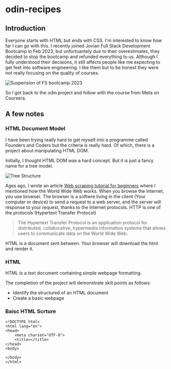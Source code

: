 # odin-recipes

## Introduction

Everyone starts with HTML but ends with CSS. I'm interested to know how far I can go with this. I recently joined Jovian Full Stack Development Bootcamp in Feb 2023, but unfortuantely due to their overestimates, they decided to stop the bootcamp and refunded everything to us. Although I fully understood their decisions, it still affects people like me expecting to get feet into software engineering. I like them but to be honest they were not really focusing on the quality of courses. 

![Suspension of FS bootcamp 2023](https://i.imgur.com/gsRosPg.png)

So I got back to the odin project and follow with the course from Meta on Coursera. 

## A few notes


### HTML Document Model 

I have been trying really hard to get myself into a programme called Founders and Coders but the criteria is really hard. Of which, there is a project about manipulating HTML DOM. 

Initially, I thought HTML DOM was a hard concept. But it is just a fancy name for a tree model. 

![Tree Structure](https://i.imgur.com/shxSTok.png)

Ages ago, I wrote an article [Web scraping tutorial for beginners](https://medium.com/p/385a2ac27107) where I mentioned how the World Wide Web works.
When you browse the Internet, you use browser. The browser is a softwre living in the client (Your computer or device) to send a request to a web server, and the server will response to your request, thanks to the Internet protocols. HTTP is one of the protocols (Hypertext Transfer Protocol)

> The Hypertext Transfer Protocol is an application protocol for distributed, collaborative, hypermedia information systems that allows users to communicate data on the World Wide Web.

HTML is a document sent between. Your browser will download the html and render it.

### HTML 

HTML is a text document containing simple webpage formatting. 

The completion of the project will demonstrate skill points as follows:

- Identify the structured of an HTML document
- Create a basic webpage


### Baisc HTML Scrture 

```
<!DOCTYPE html>
<html lang="en">
<head>
    <meta charset="UTF-8">
    <title></title>
</head>
<body>
    
</body>
</html>
```


